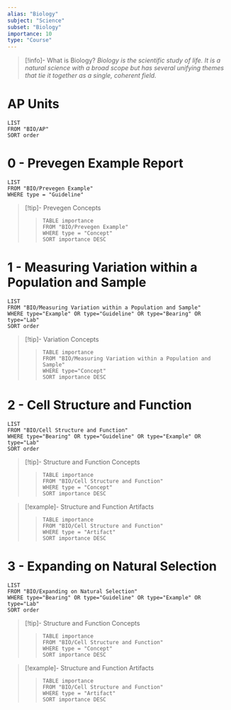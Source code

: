 ```yaml
---
alias: "Biology"
subject: "Science"
subset: "Biology"
importance: 10
type: "Course"
---
```

> [!info]- What is Biology?
_Biology is the scientific study of life. It is a natural science with a broad scope but has several unifying themes that tie it together as a single, coherent field._

# AP Units
```dataview
LIST
FROM "BIO/AP"
SORT order
```
# 0 - Prevegen Example Report
```dataview
LIST
FROM "BIO/Prevegen Example"
WHERE type = "Guideline"
```
>[!tip]- Prevegen Concepts
>>```dataview
>>TABLE importance
>>FROM "BIO/Prevegen Example"
>>WHERE type = "Concept"
>>SORT importance DESC
>>```

# 1 - Measuring Variation within a Population and Sample
```dataview
LIST
FROM "BIO/Measuring Variation within a Population and Sample"
WHERE type="Example" OR type="Guideline" OR type="Bearing" OR type="Lab"
SORT order
```
>[!tip]- Variation Concepts
>>```dataview
>>TABLE importance
>>FROM "BIO/Measuring Variation within a Population and Sample"
>>WHERE type="Concept"
>>SORT importance DESC
>>```

# 2 - Cell Structure and Function
```dataview
LIST
FROM "BIO/Cell Structure and Function"
WHERE type="Bearing" OR type="Guideline" OR type="Example" OR type="Lab"
SORT order
```
> [!tip]- Structure and Function Concepts
>> ```dataview
>> TABLE importance
>> FROM "BIO/Cell Structure and Function"
>> WHERE type = "Concept"
>> SORT importance DESC
>>```

> [!example]- Structure and Function Artifacts
> >```dataview
> >TABLE importance
> >FROM "BIO/Cell Structure and Function"
> >WHERE type = "Artifact"
> >SORT importance DESC
>>```

# 3 - Expanding on Natural Selection
```dataview
LIST
FROM "BIO/Expanding on Natural Selection"
WHERE type="Bearing" OR type="Guideline" OR type="Example" OR type="Lab"
SORT order
```
> [!tip]- Structure and Function Concepts
>> ```dataview
>> TABLE importance
>> FROM "BIO/Cell Structure and Function"
>> WHERE type = "Concept"
>> SORT importance DESC
>>```

> [!example]- Structure and Function Artifacts
> >```dataview
> >TABLE importance
> >FROM "BIO/Cell Structure and Function"
> >WHERE type = "Artifact"
> >SORT importance DESC
>>```

